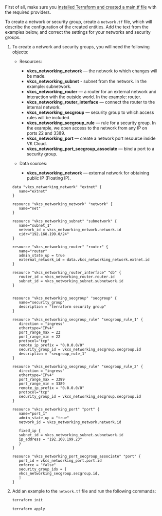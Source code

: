 <warn>

First of all, make sure you [installed Terraform and created a main.tf file](../../../quick-start) with the required providers.

</warn>

To create a network or security group, create a `network.tf` file, which will describe the configuration of the created entities. Add the text from the examples below, and correct the settings for your networks and security groups.

1. To create a network and security groups, you will need the following objects:

    - Resources:

       - **vkcs_networking_network** — the network to which changes will be made.
       - **vkcs_networking_subnet** - subnet from the network. In the example: subnetwork.
       - **vkcs_networking_router** — a router for an external network and interaction with the outside world. In the example: router.
       - **vkcs_networking_router_interface** — connect the router to the internal network.
       - **vkcs_networking_secgroup** — security group to which access rules will be included.
       - **vkcs_networking_secgroup_rule** — rule for a security group. In the example, we open access to the network from any IP on ports 22 and 3389.
       - **vkcs_networking_port** — create a network port resource inside VK Cloud.
       - **vkcs_networking_port_secgroup_associate** — bind a port to a security group.

    - Data sources:

       - **vkcs_networking_network** — external network for obtaining public IP (Floating IP).

    ```hcl
    data "vkcs_networking_network" "extnet" {
       name="extnet"
    }

    resource "vkcs_networking_network" "network" {
       name="net"
    }

    resource "vkcs_networking_subnet" "subnetwork" {
       name="subnet_1"
       network_id = vkcs_networking_network.network.id
       cidr="192.168.199.0/24"
    }

    resource "vkcs_networking_router" "router" {
       name="router"
       admin_state_up = true
       external_network_id = data.vkcs_networking_network.extnet.id
    }

    resource "vkcs_networking_router_interface" "db" {
       router_id = vkcs_networking_router.router.id
       subnet_id = vkcs_networking_subnet.subnetwork.id
    }


    resource "vkcs_networking_secgroup" "secgroup" {
       name="security_group"
       description = "terraform security group"
    }

    resource "vkcs_networking_secgroup_rule" "secgroup_rule_1" {
       direction = "ingress"
       ethertype="IPv4"
       port_range_max = 22
       port_range_min = 22
       protocol="tcp"
       remote_ip_prefix = "0.0.0.0/0"
       security_group_id = vkcs_networking_secgroup.secgroup.id
       description = "secgroup_rule_1"
    }

    resource "vkcs_networking_secgroup_rule" "secgroup_rule_2" {
       direction = "ingress"
       ethertype="IPv4"
       port_range_max = 3389
       port_range_min = 3389
       remote_ip_prefix = "0.0.0.0/0"
       protocol="tcp"
       security_group_id = vkcs_networking_secgroup.secgroup.id
    }

    resource "vkcs_networking_port" "port" {
       name="port_1"
       admin_state_up = "true"
       network_id = vkcs_networking_network.network.id

       fixed_ip {
       subnet_id = vkcs_networking_subnet.subnetwork.id
       ip_address = "192.168.199.23"
       }
    }

    resource "vkcs_networking_port_secgroup_associate" "port" {
       port_id = vkcs_networking_port.port.id
       enforce = "false"
       security_group_ids = [
       vkcs_networking_secgroup.secgroup.id,
       ]
    }
    ```

1. Add an example to the `network.tf` file and run the following commands:

   ```bash
   terraform init
   ```
   ```bash
   terraform apply
   ```
